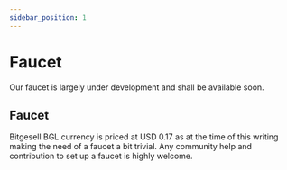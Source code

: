 ```yaml
---
sidebar_position: 1
---
```


# Faucet

Our faucet is largely under development and shall be available soon.

## Faucet

Bitgesell BGL currency is priced at USD 0.17 as at the time of this writing making the need of a faucet a bit trivial. Any community help and contribution to set up a  faucet is highly welcome.
